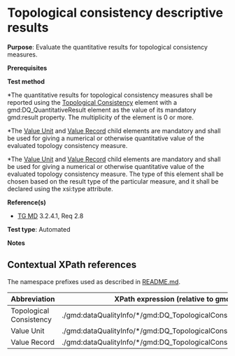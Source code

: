 # Topological consistency descriptive results
**Purpose**: Evaluate the quantitative results for topological consistency measures.

**Prerequisites**

**Test method**

*The quantitative results for topological consistency measures shall be reported using the [Topological Consistency](#TopologicalConsistency) 
element with a gmd:DQ_QuantitativeResult element as the value of its mandatory gmd:result property. The multiplicity of the element is 0 or more.

*The [Value Unit](#valueUnit) and [Value Record](#valueRecord) child elements are mandatory and shall be used for giving a numerical or 
otherwise quantitative value of the evaluated topology consistency measure.

*The [Value Unit](#valueUnit) and [Value Record](#valueRecord) child elements are mandatory and shall be used for giving a numerical or 
otherwise quantitative value of the evaluated topology consistency measure. The type of this element shall be chosen based on the result 
type of the particular measure, and it shall be declared using the xsi:type attribute.


**Reference(s)**	 
* [TG MD](http://inspire.ec.europa.eu/id/ats/metadata/2.0/isdss/spatial-representation-type/README#ref_TG_MD) 3.2.4.1, Req 2.8

**Test type**: Automated

**Notes**


## Contextual XPath references

The namespace prefixes used as described in [README.md](http://inspire.ec.europa.eu/id/ats/metadata/2.0/isdss/README#namespaces).

Abbreviation                                   |  XPath expression (relative to gmd:MD_Metadata)
-----------------------------------------------| ------------------------------------------------------------------
<a name="TopologicalConsistency"></a> Topological Consistency | ./gmd:dataQualityInfo/\*/gmd:DQ_TopologicalConsistency[1]
<a name="valueUnit"></a> Value Unit | ./gmd:dataQualityInfo/\*/gmd:DQ_TopologicalConsistency/*\/gmd:valueUnit
<a name="valueRecord"></a> Value Record | ./gmd:dataQualityInfo/\*/gmd:DQ_TopologicalConsistency/*\/gmd:value/gco:Record


